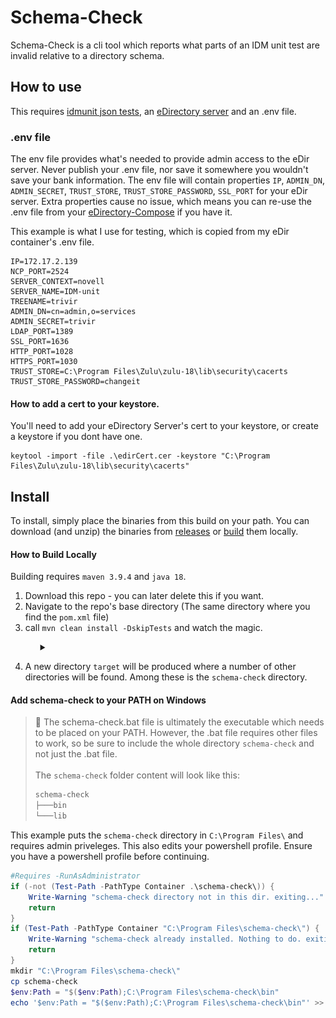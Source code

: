 # Schema-Check
Schema-Check is a cli tool which reports what parts of an IDM unit test are invalid relative to a directory schema. 

## How to use
This requires [idmunit json tests](https://github.com/Jonathan-Zollinger/idmunit-test-converter), an [eDirectory server](https://github.com/Jonathan-Zollinger/eDirectory-Compose) and an .env file.

### .env file
The env file provides what's needed to provide admin access to the eDir server. Never publish your .env file, nor save it somewhere you wouldn't save your bank information.
The env file will contain properties `IP`, `ADMIN_DN`, `ADMIN_SECRET`, `TRUST_STORE`, `TRUST_STORE_PASSWORD`, `SSL_PORT` for your eDir server. Extra properties cause no issue, which means you 
can re-use the .env file from your [eDirectory-Compose](https://github.com/Jonathan-Zollinger/eDirectory-Compose) if you have it.

This example is what I use for testing, which is copied from my eDir container's .env file. 
```shell
IP=172.17.2.139
NCP_PORT=2524
SERVER_CONTEXT=novell
SERVER_NAME=IDM-unit
TREENAME=trivir
ADMIN_DN=cn=admin,o=services
ADMIN_SECRET=trivir
LDAP_PORT=1389
SSL_PORT=1636
HTTP_PORT=1028
HTTPS_PORT=1030
TRUST_STORE=C:\Program Files\Zulu\zulu-18\lib\security\cacerts
TRUST_STORE_PASSWORD=changeit
```

#### How to add a cert to your keystore.
You'll need to add your eDirectory Server's cert to your keystore, or create a keystore if you dont have one. 

```shell
keytool -import -file .\edirCert.cer -keystore "C:\Program Files\Zulu\zulu-18\lib\security\cacerts"

```

## Install 

To install, simply place the binaries from this build on your
path. You can download (and unzip) the binaries from
[releases](releases) or [build](README.md#how-to-build-locally) them locally.

#### How to Build Locally

Building requires `maven 3.9.4` and `java 18`.  
1. Download this repo - you can later delete this if you want.
2. Navigate to the repo's base directory (The same directory where you find the `pom.xml` file)
3. call `mvn clean install -DskipTests` and watch the magic. 
<ul><ul><details><summary></summary>
<img src="docs/mvn-build.gif" alt="mvn clean install -DskipTests">
</details></ul></ul>

4. A new directory `target` will be produced where a number of other directories will be found. Among these is the `schema-check` directory.

#### Add schema-check to your PATH on Windows

> :round_pushpin: The schema-check.bat file is ultimately the executable which needs to be placed on your PATH. 
However, the .bat file requires other files to work, so be sure to include the whole directory `schema-check` and not just the .bat file.
><br><br>The `schema-check` folder content will look like this:
>```sh
>schema-check
>├───bin
>└───lib
>```

This example puts the `schema-check` directory in `C:\Program Files\` and requires admin priveleges. This also edits your powershell profile. Ensure you have a powershell profile before continuing.

```PowerShell
#Requires -RunAsAdministrator
if (-not (Test-Path -PathType Container .\schema-check\)) {
    Write-Warning "schema-check directory not in this dir. exiting..."
    return
}
if (Test-Path -PathType Container "C:\Program Files\schema-check\") {
    Write-Warning "schema-check already installed. Nothing to do. exiting..."
    return
}
mkdir "C:\Program Files\schema-check\"
cp schema-check
$env:Path = "$($env:Path);C:\Program Files\schema-check\bin"
echo '$env:Path = "$($env:Path);C:\Program Files\schema-check\bin"' >> $PROFILE
```




